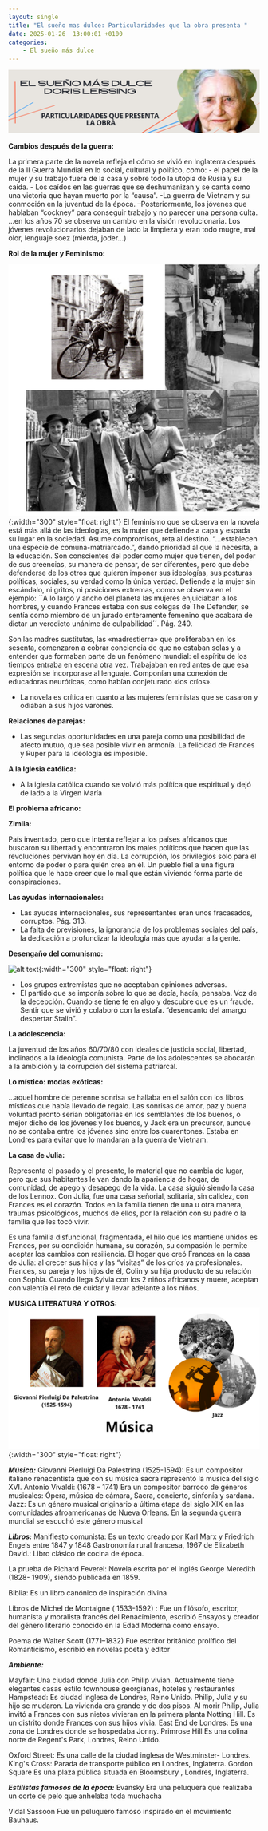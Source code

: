 ```yaml
---
layout: single
title: "El sueño mas dulce: Particularidades que la obra presenta "
date: 2025-01-26  13:00:01 +0100
categories: 
    - El sueño más dulce
---
```

![alt text](</assets/img/banner 7.png>)

**Cambios después de la guerra:** 

   
La primera parte de la novela refleja el cómo se vivió en Inglaterra después de la II Guerra Mundial en lo social, cultural y político, como: - el papel de la mujer y su trabajo fuera de la casa y sobre todo la utopía de Rusia y su caída. - Los caídos en las guerras que se deshumanizan y se canta como una victoria que hayan muerto por la “causa”.  -La guerra de Vietnam y su conmoción en la juventud de la época. –Posteriormente, los jóvenes que hablaban “cockney” para conseguir trabajo y no parecer una persona culta. …en los años 70 se observa un cambio en la visión revolucionaria. Los jóvenes revolucionarios dejaban de lado la limpieza y eran todo mugre, mal olor, lenguaje soez (mierda, joder…)

**Rol de la mujer y Feminismo:**

![alt text](</assets/img/Rol de la mujer y Feminismo.png>){:width="300" style="float: right"}
El feminismo que se observa en la novela está más allá de las ideologías, es la mujer que defiende a capa y espada su lugar en la sociedad. Asume compromisos, reta al destino. “…establecen una especie de comuna-matriarcado.”, dando prioridad al que la necesita, a la educación. Son conscientes del poder como mujer que tienen, del poder de sus creencias, su manera de pensar, de ser diferentes, pero que debe defenderse de los otros que quieren imponer sus ideologías, sus posturas políticas, sociales, su verdad como la única verdad. Defiende a la mujer sin escándalo, ni gritos, ni posiciones extremas, como se observa en el ejemplo:   ´´A lo largo y ancho del planeta las mujeres enjuiciaban a los hombres, y cuando Frances estaba con sus colegas de The Defender, se sentía como miembro de un jurado enteramente femenino que acabara de dictar un veredicto unánime de culpabilidad´´.   Pág. 240.


Son las madres sustitutas, las «madrestierra» que proliferaban
en los sesenta, comenzaron a cobrar conciencia de que no estaban solas y a entender que formaban parte de un fenómeno mundial: el espíritu de los
tiempos entraba en escena otra vez. Trabajaban en red antes de que esa
expresión se incorporase al lenguaje. Componían una conexión de educadoras  neuróticas, como habían conjeturado «los críos». 

-	La novela es crítica en cuanto a  las mujeres feministas que se casaron y odiaban a sus hijos varones.

**Relaciones de parejas:**

-	Las segundas oportunidades en una pareja como una posibilidad de afecto mutuo, que sea posible vivir en armonía. La felicidad de Frances y Ruper para la ideología es imposible.

**A la Iglesia católica:**

-	A la iglesia católica cuando se volvió más política que espiritual y dejó de lado a la Virgen María

**El problema africano:**

**Zimlia:**

País inventado, pero que intenta reflejar a los países africanos que buscaron su libertad y encontraron los males políticos que hacen que las revoluciones pervivan hoy en día. La corrupción, los privilegios solo para el entorno de poder o para quién crea en él. Un pueblo fiel a una figura política que le hace creer que lo mal que están viviendo forma parte de conspiraciones.

**Las ayudas internacionales:**

-	Las ayudas internacionales, sus representantes eran unos fracasados, corruptos.   Pág. 313. 
-	La falta de previsiones, la ignorancia de los problemas sociales del país, la dedicación a profundizar la ideología más que ayudar a la gente.

**Desengaño del comunismo:**

![alt text](</assets/img/desengaño del comunismo.png>){:width="300" style="float: right"}

- Los grupos extremistas que no aceptaban opiniones adversas.
- El partido que se imponía sobre lo que se decía, hacía, pensaba.
Voz de la decepción. Cuando se tiene fe en algo y descubre que es un fraude.  Sentir que se vivió y colaboró con la estafa. “desencanto del amargo despertar Stalin”.

**La adolescencia:**

La juventud de los años 60/70/80 con ideales de justicia social, libertad, inclinados a la ideología comunista.
Parte de los adolescentes se abocarán a la ambición y la corrupción del sistema patriarcal. 

**Lo místico: modas exóticas:**

…aquel hombre de perenne sonrisa se hallaba en el salón con los libros místicos que había llevado de regalo. Las sonrisas de amor, paz y buena voluntad pronto serían obligatorias en los semblantes de los buenos,
o mejor dicho de los jóvenes y los buenos, y Jack era un precursor, aunque
no se contaba entre los jóvenes sino entre los cuarentones. Estaba en
Londres para evitar que lo mandaran a la guerra de Vietnam.

**La casa de Julia:**

Representa el pasado y el presente, lo material que no cambia de lugar, pero que sus habitantes le van dando la apariencia de hogar, de comunidad, de apego y desapego de la vida. La casa siguió siendo la casa de los Lennox. Con Julia, fue una casa señorial, solitaria, sin calidez,  con Frances es el corazón. Todos en la familia tienen de una u otra manera, traumas psicológicos, muchos de ellos, por la relación con su padre o la familia que les tocó vivir. 


Es una familia disfuncional, fragmentada, el hilo que los mantiene unidos es Frances, por su condición humana, su corazón, su compasión le permite aceptar los cambios con resiliencia.
El hogar que creó Frances en la casa de Julia: al crecer sus hijos  y las “visitas” de los críos  ya profesionales. Frances, su pareja y los hijos de él, Colin y su hija producto de su relación con Sophia. Cuando llega Sylvia con los 2 niños africanos y muere, aceptan con valentía el reto de cuidar y llevar adelante a los niños. 

**MUSICA  LITERATURA Y OTROS:**
![alt text](</assets/img/musica.png>){:width="300" style="float: right"}

***Música:***
Giovanni Pierluigi Da Palestrina (1525-1594):
Es un compositor   italiano renacentista que con su música sacra representó la musica del siglo XVI.
Antonio Vivaldi: (1678 – 1741)
Era un compositor barroco de géneros musicales: Ópera, música de cámara, Sacra, concierto, sinfonía y sardana.
Jazz:
Es un género musical originario a última etapa del siglo XIX en las comunidades afroamericanas de Nueva Orleans. En la segunda guerra mundial se escuchó este género musical

***Libros:***
Manifiesto comunista:
Es un texto creado por  Karl Marx y Friedrich Engels  entre 1847 y 1848
Gastronomía rural francesa, 1967 de Elizabeth David.: 
Libro clásico de cocina de época.

La prueba de Richard Feverel:
Novela escrita por el  inglés George Meredith (1828- 1909), siendo publicada  en 1859.

Biblia:
Es un libro canónico de inspiración divina

Libros de Michel de Montaigne ( 1533-1592) :
Fue un filósofo, escritor, humanista y moralista francés del Renacimiento, escribió Ensayos y creador del género literario conocido en la Edad Moderna como ensayo.

Poema de Walter Scott (1771–1832)
Fue escritor británico prolífico del Romanticismo, escribió en novelas poeta y editor

***Ambiente:***

Mayfair: 
Una ciudad donde Julia con Philip vivian. Actualmente tiene elegantes casas estilo townhouse georgianas, hoteles y restaurantes 
Hampstead:
Es ciudad inglesa de Londres, Reino Unido.  Philip, Julia  y su hijo se mudaron. La vivienda era grande y de dos pisos. Al morir Philip, Julia invitó a Frances con sus nietos vivieran en la primera planta 
Notting Hill.
Es un distrito donde Frances con sus hijos vivia.
East End de Londres:
Es una zona de  Londres donde se hospedaba Jonny.
Primrose Hill
Es una colina  norte de Regent's Park, Londres, Reino Unido.

Oxford Street:
Es una calle de la ciudad  inglesa de  Westminster- Londres.
King's Cross:
Parada de transporte público en Londres, Inglaterra.
Gordon Square
Es una plaza pública situada en Bloomsbury , Londres, Inglaterra.

***Estilistas famosos de la época:***
Evansky 
Era una peluquera  que realizaba un corte de pelo que anhelaba toda muchacha 

Vidal Sassoon
Fue un peluquero famoso inspirado en el movimiento Bauhaus.




